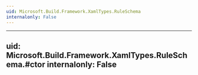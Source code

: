 ```yaml
---
uid: Microsoft.Build.Framework.XamlTypes.RuleSchema
internalonly: False
---
```


---
uid: Microsoft.Build.Framework.XamlTypes.RuleSchema.#ctor
internalonly: False
---
